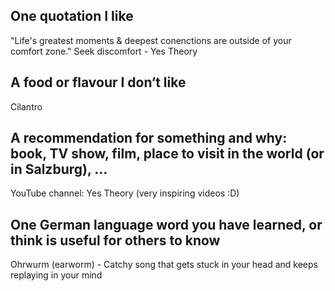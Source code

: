 ## One quotation I like

"Life's greatest moments & deepest conenctions are outside of your comfort zone." Seek discomfort - Yes Theory

## A food or flavour I don‘t like

Cilantro 

## A recommendation for something and why: book, TV show, film, place to visit in the world (or in Salzburg), … 

YouTube channel: Yes Theory (very inspiring videos :D)

## One German language word you have learned, or think is useful for others to know

Ohrwurm (earworm) - Catchy song that gets stuck in your head and keeps replaying in your mind